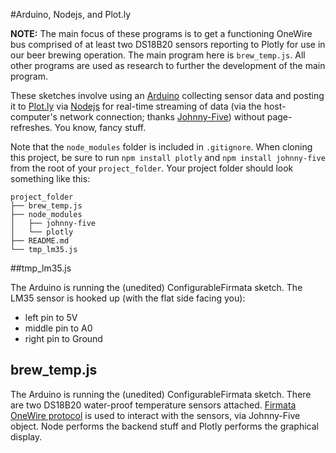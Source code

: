 #Arduino, Nodejs, and Plot.ly

**NOTE:** The main focus of these programs is to get a functioning OneWire bus comprised of at least two DS18B20 sensors reporting to Plotly for use in our beer brewing operation. The main program here is `brew_temp.js`. All other programs are used as research to further the development of the main program.

These sketches involve using an [Arduino](http://arduino.cc) collecting sensor data and posting it to [Plot.ly](https://plot.ly/rest/) via [Nodejs](http://nodejs.org) for real-time streaming of data (via the host-computer's network connection; thanks [Johnny-Five](https://github.com/rwaldron/johnny-five)) without page-refreshes. You know, fancy stuff.

Note that the `node_modules` folder is included in `.gitignore`. When cloning this project, be sure to run `npm install plotly` and `npm install johnny-five` from the root of your `project_folder`. Your project folder should look something like this:

    project_folder
    ├── brew_temp.js
    ├── node_modules
    │   ├── johnny-five
    │   └── plotly
    ├── README.md
    └── tmp_lm35.js

##tmp_lm35.js

The Arduino is running the (unedited) ConfigurableFirmata sketch. The LM35 sensor is hooked up (with the flat side facing you):

* left pin to 5V
* middle pin to A0
* right pin to Ground

## brew_temp.js

The Arduino is running the (unedited) ConfigurableFirmata sketch. There are two DS18B20 water-proof temperature sensors attached. [Firmata OneWire protocol](https://github.com/firmata/protocol/blob/master/onewire.md) is used to interact with the sensors, via Johnny-Five object. Node performs the backend stuff and Plotly performs the graphical display.